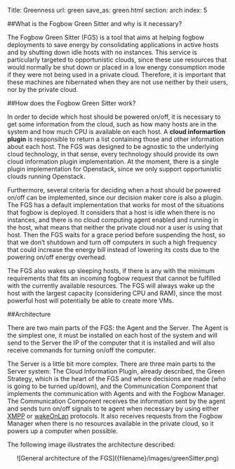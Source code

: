 Title: Greenness
url: green
save_as: green.html
section: arch
index: 5

##What is the Fogbow Green Sitter and why is it necessary?

The Fogbow Green Sitter (FGS) is a tool that aims at helping fogbow deployments to save energy by consolidating applications in active hosts and by shutting down idle hosts with no instances. This service is particularly targeted to opportunistic clouds, since these use resources that would normally be shut down or placed in a low energy consumption mode if they were not being used in a private cloud. Therefore, it is important that these machines are hibernated when they are not use neither by their users, nor by the private cloud. 

##How does the Fogbow Green Sitter work?

In order to decide which host should be powered on/off, it is necessary to get some information from the cloud, such as how many hosts are in the system and how much CPU is available on each host. A **cloud informartion plugin** is responsible to return a list containing those and other information about each host. The FGS was designed to be agnostic to the underlying cloud technology, in that sense, every technology should provide its own cloud information plugin implementation. At the moment, there is a single plugin implementation for Openstack, since we only support opportunistic clouds running Openstack. 

Furthermore, several criteria for deciding when a host should be powered on/off can be implemented, since our decision maker core is also a plugin. The FGS has a default implementation that works for most of the situations that fogbow is deployed. It considers that a host is idle when there is no instances, and there is no cloud computing agent enabled and running in the host, what means that neither the private cloud nor a user is using that host. Then the FGS waits for a grace period before suspending the host, so that we don’t shutdown and turn off computers in such a high frequency that could increase the energy bill instead of lowering its costs due to the powering on/off energy overhead.

The FGS also wakes up sleeping hosts, if there is any with the minimum requirements that fits an incoming fogbow request that cannot be fulfilled with the currently available resources. The FGS will always wake up the host with the largest capacity (considering CPU and RAM), since the most powerful host will potentially be able to create more VMs.

##Architecture

There are two main parts of the FGS: the Agent and the Server. The Agent is the simplest one, it must be installed on each host of the system and will send to the Server the IP of the computer that it is installed and will also receive commands for turning on/off the computer. 

The Server is a little bit more complex. There are three main parts to the Server system: The Cloud Information Plugin, already described, the Green Strategy, which is the heart of the FGS and where decisions are made (who is going to be turned up/down), and the Communication Component that implements the communication with Agents and with the Fogbow Manager. The Communication Component receives the information sent by the agent and sends turn on/off signals to te agent when necessary by using either <a href=http://xmpp.org/ target="_blank">XMPP</a> or <a href=http://en.wikipedia.org/wiki/Wake-on-LAN target="_blank">wakeOnLan</a> protocols. It also receives requests from the Fogbow Manager when there is no resources available in the private cloud, so it powers up a computer when possible.

The following image illustrates the architecture described:
<center>![General architecture of the FGS]({filename}/images/greenSitter.png)</center>
